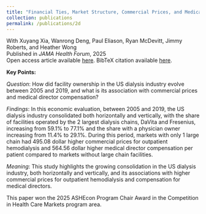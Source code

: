 ```yaml
---
title: "Financial Ties, Market Structure, Commercial Prices, and Medical Director Compensation in Dialysis "
collection: publications
permalink: /publications/2d
---
```

With Xuyang Xia, Wanrong Deng, Paul Eliason, Ryan McDevitt, Jimmy Roberts, and Heather Wong<br>
Published in _JAMA Health Forum_, 2025 <br>
Open access article available [here](https://jamanetwork.com/journals/jama-health-forum/fullarticle/2835489). BibTeX citation available [here](https://rileyleague.github.io/bibfiles/xia2025financial.md).

**Key Points:** 

_Question_: How did facility ownership in the US dialysis industry evolve between 2005 and 2019, and what is its association with commercial prices and medical director compensation?

_Findings_: In this economic evaluation, between 2005 and 2019, the US dialysis industry consolidated both horizontally and vertically, with the share of facilities operated by the 2 largest dialysis chains, DaVita and Fresenius, increasing from 59.1% to 77.1% and the share with a physician owner increasing from 11.4% to 29.1%. During this period, markets with only 1 large chain had 495.08 dollar higher commercial prices for outpatient hemodialysis and 564.56 dollar higher medical director compensation per patient compared to markets without large chain facilities.   

_Meaning_: This study highlights the growing consolidation in the US dialysis industry, both horizontally and vertically, and its associations with higher commercial prices for outpatient hemodialysis and compensation for medical directors.  

This paper won the 2025 ASHEcon Program Chair Award in the Competition in Health Care Markets program area.

